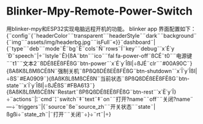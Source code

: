# Blinker-Mpy-Remote-Power-Switch
用blinker-mpy和ESP32实现电脑远程开机的功能。
blinker app 界面配置如下：
{¨config¨{¨headerColor¨¨transparent¨¨headerStyle¨¨dark¨¨background¨{¨img¨¨assets/img/headerbg.jpg¨¨isFull¨«}}¨dashboard¨|{¨type¨¨deb¨¨mode¨É¨bg¨É¨cols¨Ñ¨rows¨Í¨key¨¨debug¨´x´É´y´Ð¨speech¨|÷¨lstyle¨Ê}{ßA¨btn¨¨ico¨¨fal fa-power-off¨ßCÉ¨t0¨¨电源键¨¨t1¨¨文本2¨ßDÉßEËßFËßG¨btn-power¨´x´É´y´ÎßI|÷ßJÉ¨clr¨¨#00A90C¨}{ßAßKßLßMßCÉßN¨强制关机¨ßPßQßDÉßEËßFËßG¨btn-shutdown¨´x´Ï´y´ÎßI|÷ßS¨#EA0909¨}{ßAßKßLßMßCÉßN¨当前状态¨ßPßQßDÉßEËßFËßG¨btn-state¨´x´Í´y´ÎßI|÷ßJÊßS¨#FBA613¨}{ßAßKßLßMßCÉßN¨Restart¨ßPßQßDÉßEËßFËßG¨btn-rest¨´x´Ë´y´Î}÷¨actions¨|¦¨cmd¨¦¨switch¨‡¨text¨‡¨on¨¨打开?name¨¨off¨¨关闭?name¨—÷¨triggers¨|{¨source¨ße¨source_zh¨¨开关状态¨¨state¨|ßgßi÷¨state_zh¨|¨打开¨¨关闭¨÷}÷¨rt¨|÷}
